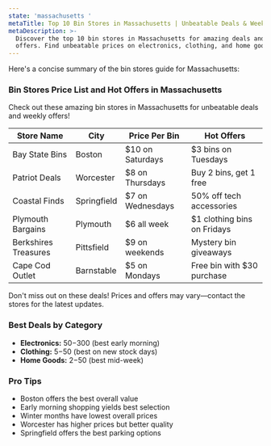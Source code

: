 ```yaml
---
state: 'massachusetts '
metaTitle: Top 10 Bin Stores in Massachusetts | Unbeatable Deals & Weekly Offers
metaDescription: >-
  Discover the top 10 bin stores in Massachusetts for amazing deals and weekly
  offers. Find unbeatable prices on electronics, clothing, and home goods.
---
```

Here's a concise summary of the bin stores guide for Massachusetts:

### Bin Stores Price List and Hot Offers in Massachusetts
Check out these amazing bin stores in Massachusetts for unbeatable deals and weekly offers!

| Store Name         | City           | Price Per Bin  | Hot Offers                         |
|--------------------|----------------|----------------|------------------------------------|
| Bay State Bins     | Boston         | $10 on Saturdays| $3 bins on Tuesdays                |
| Patriot Deals      | Worcester      | $8 on Thursdays | Buy 2 bins, get 1 free             |
| Coastal Finds      | Springfield    | $7 on Wednesdays| 50% off tech accessories           |
| Plymouth Bargains  | Plymouth       | $6 all week     | $1 clothing bins on Fridays        |
| Berkshires Treasures| Pittsfield    | $9 on weekends  | Mystery bin giveaways              |
| Cape Cod Outlet    | Barnstable     | $5 on Mondays   | Free bin with $30 purchase         |

Don't miss out on these deals! Prices and offers may vary—contact the stores for the latest updates.

### Best Deals by Category
* **Electronics:** $50-$300 (best early morning)
* **Clothing:** $5-$50 (best on new stock days)
* **Home Goods:** $2-$50 (best mid-week)

### Pro Tips
* Boston offers the best overall value
* Early morning shopping yields best selection
* Winter months have lowest overall prices
* Worcester has higher prices but better quality
* Springfield offers the best parking options
